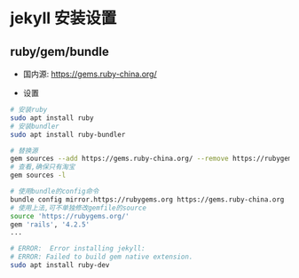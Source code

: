 # jekyll 安装设置

## ruby/gem/bundle

- 国内源: <https://gems.ruby-china.org/>

- 设置

``` bash
# 安装ruby
sudo apt install ruby
# 安装bundler
sudo apt install ruby-bundler

# 替换源
gem sources --add https://gems.ruby-china.org/ --remove https://rubygems.org/
# 查看,确保只有淘宝
gem sources -l

# 使用bundle的config命令
bundle config mirror.https://rubygems.org https://gems.ruby-china.org
# 使用上法,可不单独修改gemfile的source
source 'https://rubygems.org/'
gem 'rails', '4.2.5'
...

# ERROR:  Error installing jekyll:
# ERROR: Failed to build gem native extension.
sudo apt install ruby-dev

```
